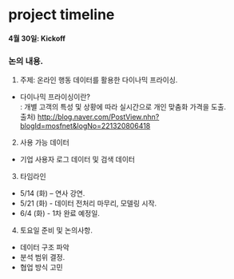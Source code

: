 # project timeline

#### 4월 30일: Kickoff 
### 논의 내용.
1. 주제: 온라인 행동 데이터를 활용한 다이나믹 프라이싱.  
- 다이나믹 프라이싱이란?  
: 개별 고객의 특성 및 상황에 따라 실시간으로 개인 맞춤화 가격을 도출.  
출처) http://blog.naver.com/PostView.nhn?blogId=mosfnet&logNo=221320806418

2. 사용 가능 데이터 
- 기업 사용자 로그 데이터 및 검색 데이터

3. 타임라인
- 5/14 (화) – 연사 강연.    
- 5/21 (화) - 데이터 전처리 마무리, 모델링 시작.  
- 6/4 (화) - 1차 완료 예정일.  

4. 토요일 준비 및 논의사항.
- 데이터 구조 파악
- 분석 범위 결정.
- 협업 방식 고민
